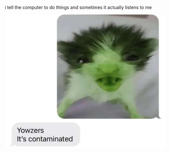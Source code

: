 i tell the computer to do things and sometimes it actually listens to me
<!--START_SECTION:update_image-->
<img src=https://raw.githubusercontent.com/sneakykestrel/sneakykestrel/main/.github/images/contaminated.jpg height="" width="" align=left alt=kitty />
<!--END_SECTION:update_image-->


